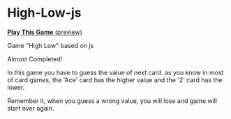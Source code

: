 # High-Low-js

<a href="https://high-low-js.netlify.app/"> <b>Play This Game</b> (preview)</a>

Game "High Low" based on js

Almost Completed!


In this game you have to guess the value of next card. 
as you know in most of card games, the 'Ace' card  has the higher value and the '2' card has the lower.

Remember it, when you guess a wrong value, you will lose and game will start over again.
